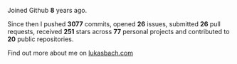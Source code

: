 Joined Github **8** years ago.

Since then I pushed **3077** commits, opened **26** issues, submitted **26** pull requests, received **251** stars across **77** personal projects and contributed to **20** public repositories.

Find out more about me on [lukasbach.com](https://lukasbach.com)
